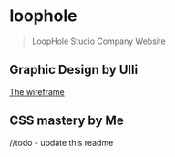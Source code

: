# loophole

> LoopHole Studio Company Website

## Graphic Design by Ulli 
[The wireframe](https://github.com/James-Burgess/loophole/blob/master/Dev%20Files/LoopHole%20Wireframe%2008%2024.pdf)

## CSS mastery by Me
//todo - update this readme
